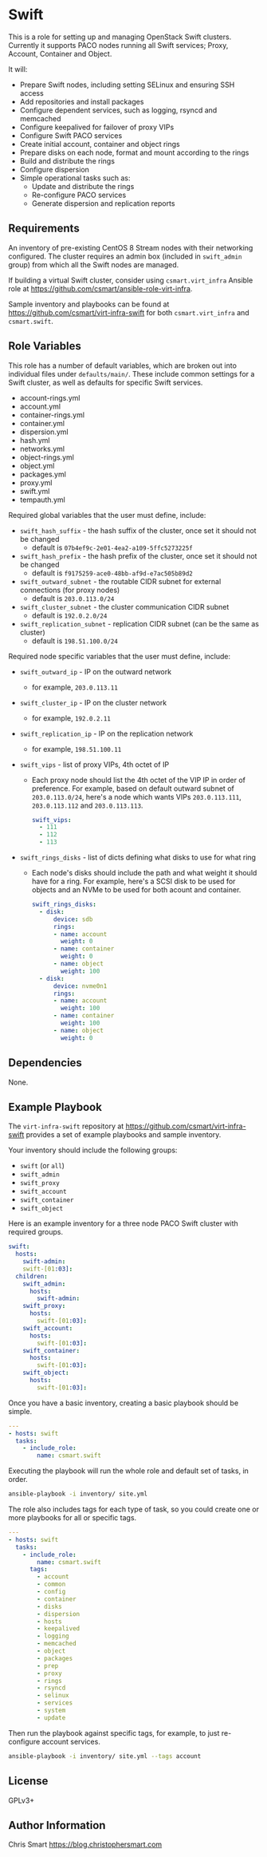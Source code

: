 Swift
=====

This is a role for setting up and managing OpenStack Swift clusters.
Currently it supports PACO nodes running all Swift services; Proxy, Account, Container and Object.

It will:

 - Prepare Swift nodes, including setting SELinux and ensuring SSH access
 - Add repositories and install packages
 - Configure dependent services, such as logging, rsyncd and memcached
 - Configure keepalived for failover of proxy VIPs
 - Configure Swift PACO services
 - Create initial account, container and object rings
 - Prepare disks on each node, format and mount according to the rings
 - Build and distribute the rings
 - Configure dispersion
 - Simple operational tasks such as:
   - Update and distribute the rings
   - Re-configure PACO services
   - Generate dispersion and replication reports


Requirements
------------

An inventory of pre-existing CentOS 8 Stream nodes with their networking configured.
The cluster requires an admin box (included in `swift_admin` group) from which all the Swift nodes are managed.

If building a virtual Swift cluster, consider using `csmart.virt_infra` Ansible role at https://github.com/csmart/ansible-role-virt-infra.

Sample inventory and playbooks can be found at https://github.com/csmart/virt-infra-swift for both `csmart.virt_infra` and `csmart.swift`.


Role Variables
--------------

This role has a number of default variables, which are broken out into individual files under `defaults/main/`.
These include common settings for a Swift cluster, as well as defaults for specific Swift services.

 - account-rings.yml
 - account.yml
 - container-rings.yml
 - container.yml
 - dispersion.yml
 - hash.yml
 - networks.yml
 - object-rings.yml
 - object.yml
 - packages.yml
 - proxy.yml
 - swift.yml
 - tempauth.yml

Required global variables that the user must define, include:

 - `swift_hash_suffix` - the hash suffix of the cluster, once set it should not be changed
    - default is `07b4ef9c-2e01-4ea2-a109-5ffc5273225f`
 - `swift_hash_prefix` - the hash prefix of the cluster, once set it should not be changed
    - default is `f9175259-ace0-48bb-af9d-e7ac505b89d2`
 - `swift_outward_subnet` - the routable CIDR subnet for external connections (for proxy nodes)
   - default is `203.0.113.0/24`
 - `swift_cluster_subnet` - the cluster communication CIDR subnet
   - default is `192.0.2.0/24`
 - `swift_replication_subnet` - replication CIDR subnet (can be the same as cluster)
   - default is `198.51.100.0/24`

Required node specific variables that the user must define, include:

 - `swift_outward_ip` - IP on the outward network
   - for example, `203.0.113.11`
 - `swift_cluster_ip` - IP on the cluster network
   - for example, `192.0.2.11`
 - `swift_replication_ip` - IP on the replication network
   - for example, `198.51.100.11`
 - `swift_vips` - list of proxy VIPs, 4th octet of IP

    - Each proxy node should list the 4th octet of the VIP IP in order of preference. For example, based on default outward subnet of `203.0.113.0/24`, here's a node which wants VIPs `203.0.113.111`, `203.0.113.112` and `203.0.113.113`.

        ```yaml
        swift_vips:
          - 111
          - 112
          - 113
        ```

 - `swift_rings_disks` - list of dicts defining what disks to use for what ring
    - Each node's disks should include the path and what weight it should have for a ring. For example, here's a SCSI disk to be used for objects and an NVMe to be used for both acount and container.

        ```yaml
        swift_rings_disks:
          - disk:
              device: sdb
              rings:
              - name: account
                weight: 0
              - name: container
                weight: 0
              - name: object
                weight: 100
          - disk:
              device: nvme0n1
              rings:
              - name: account
                weight: 100
              - name: container
                weight: 100
              - name: object
                weight: 0
        ```


Dependencies
------------

None.

Example Playbook
----------------

The `virt-infra-swift` repository at https://github.com/csmart/virt-infra-swift provides a set of example playbooks and sample inventory.

Your inventory should include the following groups:

 - `swift` (or `all`)
 - `swift_admin`
 - `swift_proxy`
 - `swift_account`
 - `swift_container`
 - `swift_object`

Here is an example inventory for a three node PACO Swift cluster with required groups.

```yaml
swift:
  hosts:
    swift-admin:
    swift-[01:03]:
  children:
    swift_admin:
      hosts:
        swift-admin:
    swift_proxy:
      hosts:
        swift-[01:03]:
    swift_account:
      hosts:
        swift-[01:03]:
    swift_container:
      hosts:
        swift-[01:03]:
    swift_object:
      hosts:
        swift-[01:03]:
```

Once you have a basic inventory, creating a basic playbook should be simple.

```yaml
---
- hosts: swift
  tasks:
    - include_role:
        name: csmart.swift
```

Executing the playbook will run the whole role and default set of tasks, in order.

```bash
ansible-playbook -i inventory/ site.yml
```

The role also includes tags for each type of task, so you could create one or more playbooks for all or specific tags.

```yaml
---
- hosts: swift
  tasks:
    - include_role:
        name: csmart.swift
      tags:
        - account
        - common
        - config
        - container
        - disks
        - dispersion
        - hosts
        - keepalived
        - logging
        - memcached
        - object
        - packages
        - prep
        - proxy
        - rings
        - rsyncd
        - selinux
        - services
        - system
        - update
```

Then run the playbook against specific tags, for example, to just re-configure account services.

```bash
ansible-playbook -i inventory/ site.yml --tags account
```


License
-------

GPLv3+

Author Information
------------------

Chris Smart https://blog.christophersmart.com
